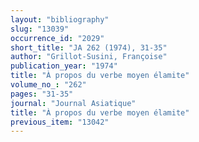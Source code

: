 ```yaml
---
layout: "bibliography"
slug: "13039"
occurrence_id: "2029"
short_title: "JA 262 (1974), 31-35"
author: "Grillot-Susini, Françoise"
publication_year: "1974"
title: "À propos du verbe moyen élamite"
volume_no_: "262"
pages: "31-35"
journal: "Journal Asiatique"
title: "À propos du verbe moyen élamite"
previous_item: "13042"
---
```

